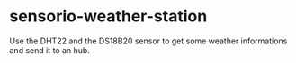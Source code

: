 # sensorio-weather-station
Use the DHT22 and the DS18B20 sensor to get some weather informations and send it to an hub.
